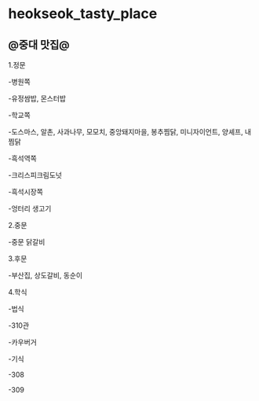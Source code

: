 # heokseok_tasty_place
## @중대 맛집@

1.정문


-병원쪽


 -유정쌈밥, 몬스터밥


-학교쪽


 -도스마스, 알촌, 사과나무, 모모치, 중앙돼지마을, 봉추찜닭, 미니자이언트, 양셰프, 내찜닭


-흑석역쪽

 -크리스피크림도넛


-흑석시장쪽


 -엉터리 생고기


2.중문


-중문 닭갈비


3.후문


-부산집, 상도갈비, 동순이



4.학식


-법식


-310관


 -카우버거


-기식


 -308


 -309




